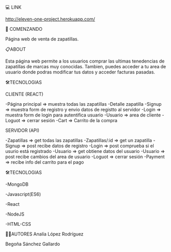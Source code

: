 💻 LINK
>
http://eleven-one-project.herokuapp.com/

🚀 COMENZANDO
>
Página web de venta de zapatillas.

📋ABOUT
>
Esta página web permite a los usuarios comprar las ultimas tenedencias de zapatillas de marcas muy conocidas. 
Tambien, puedes acceder a tu area de usuario donde podras modificar tus datos y acceder facturas pasadas.

🛠️TECNOLOGIAS
>
CLIENTE (REACT)
>
-Página principal => muestra todas las zapatillas
-Detalle zapatilla
-Signup => muestra form de registro y envio datos de registto al servidor
-Login => muestra form de login para autentifica usuario
-Usuario => area de cliente
-Loguot => cerrar sesión
-Cart => Carrito de la compra
>
SERVIDOR (API)
>
-Zapatillas  => get todas las zapatillas
-Zapatillas/:id => get un zapatilla
-Signup => post recibe datos de registro
-Login => post comprueba si el usurio está registrado
-Usuario => get obtiene datos del usuario
-Usuario => post recibe cambios del area de usuario
-Loguot => cerrar sesión
-Payment => recibe info del carrito para el pago
>

🛠️TECNOLOGIAS
>
-MongoDB
>
-Javascript(ES6)
>
-React
>
-NodeJS
>
-HTML-CSS
>

>
👩‍💻AUTORES
Analía López Rodríguez
>
Begoña Sánchez Gallardo
